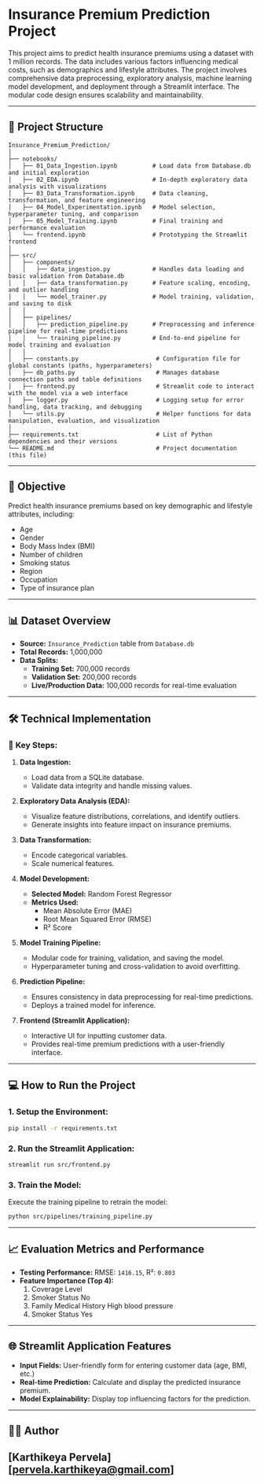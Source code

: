 # **Insurance Premium Prediction Project**

This project aims to predict health insurance premiums using a dataset with 1 million records. The data includes various factors influencing medical costs, such as demographics and lifestyle attributes. The project involves comprehensive data preprocessing, exploratory analysis, machine learning model development, and deployment through a Streamlit interface. The modular code design ensures scalability and maintainability.

---

## 📂 **Project Structure**

```
Insurance_Premium_Prediction/
│
├── notebooks/
│   ├── 01_Data_Ingestion.ipynb          # Load data from Database.db and initial exploration
│   ├── 02_EDA.ipynb                     # In-depth exploratory data analysis with visualizations
│   ├── 03_Data_Transformation.ipynb     # Data cleaning, transformation, and feature engineering
│   ├── 04_Model_Experimentation.ipynb   # Model selection, hyperparameter tuning, and comparison
│   ├── 05_Model_Training.ipynb          # Final training and performance evaluation
│   └── frontend.ipynb                   # Prototyping the Streamlit frontend
│
├── src/
│   ├── components/
│   │   ├── data_ingestion.py            # Handles data loading and basic validation from Database.db
│   │   ├── data_transformation.py       # Feature scaling, encoding, and outlier handling
│   │   └── model_trainer.py             # Model training, validation, and saving to disk
│   │
│   ├── pipelines/
│   │   ├── prediction_pipeline.py       # Preprocessing and inference pipeline for real-time predictions
│   │   └── training_pipeline.py         # End-to-end pipeline for model training and evaluation
│   │
│   ├── constants.py                      # Configuration file for global constants (paths, hyperparameters)
│   ├── db_paths.py                       # Manages database connection paths and table definitions
│   ├── frontend.py                       # Streamlit code to interact with the model via a web interface
│   ├── logger.py                         # Logging setup for error handling, data tracking, and debugging
│   └── utils.py                          # Helper functions for data manipulation, evaluation, and visualization
│
├── requirements.txt                      # List of Python dependencies and their versions
└── README.md                             # Project documentation (this file)
```

---

## 🚀 **Objective**

Predict health insurance premiums based on key demographic and lifestyle attributes, including:
- Age
- Gender
- Body Mass Index (BMI)
- Number of children
- Smoking status
- Region
- Occupation
- Type of insurance plan

---

## 📊 **Dataset Overview**

- **Source:** `Insurance_Prediction` table from `Database.db`  
- **Total Records:** 1,000,000  
- **Data Splits:**
  - **Training Set:** 700,000 records  
  - **Validation Set:** 200,000 records  
  - **Live/Production Data:** 100,000 records for real-time evaluation  

---

## 🛠️ **Technical Implementation**

### 📌 **Key Steps:**

1. **Data Ingestion:**
   - Load data from a SQLite database.
   - Validate data integrity and handle missing values.

2. **Exploratory Data Analysis (EDA):**
   - Visualize feature distributions, correlations, and identify outliers.
   - Generate insights into feature impact on insurance premiums.

3. **Data Transformation:**
   - Encode categorical variables.
   - Scale numerical features.

4. **Model Development:**
   - **Selected Model:** Random Forest Regressor
   - **Metrics Used:** 
     - Mean Absolute Error (MAE)
     - Root Mean Squared Error (RMSE)
     - R² Score

5. **Model Training Pipeline:**
   - Modular code for training, validation, and saving the model.
   - Hyperparameter tuning and cross-validation to avoid overfitting.

6. **Prediction Pipeline:**
   - Ensures consistency in data preprocessing for real-time predictions.
   - Deploys a trained model for inference.

7. **Frontend (Streamlit Application):**
   - Interactive UI for inputting customer data.
   - Provides real-time premium predictions with a user-friendly interface.

---

## 💻 **How to Run the Project**

### 1. **Setup the Environment:**
   ```bash
   pip install -r requirements.txt
   ```

### 2. **Run the Streamlit Application:**
   ```bash
   streamlit run src/frontend.py
   ```

### 3. **Train the Model:**
   Execute the training pipeline to retrain the model:
   ```bash
   python src/pipelines/training_pipeline.py
   ```

---

## 📈 **Evaluation Metrics and Performance**

- **Testing Performance:** RMSE: `1416.15`, R²: `0.803`
- **Feature Importance (Top 4):**
  1. Coverage Level
  2. Smoker Status  No
  3. Family Medical History High blood pressure
  4. Smoker Status  Yes

---

## 🌐 **Streamlit Application Features**

- **Input Fields:** User-friendly form for entering customer data (age, BMI, etc.)
- **Real-time Prediction:** Calculate and display the predicted insurance premium.
- **Model Explainability:** Display top influencing factors for the prediction.

---

## 👩‍💻 **Author**
[Karthikeya Pervela]  
[pervela.karthikeya@gmail.com]
---
